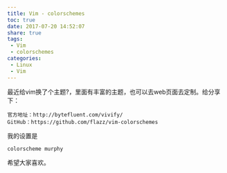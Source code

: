 ```yaml
---
title: Vim - colorschemes
toc: true
date: 2017-07-20 14:52:07
share: true
tags:
 - Vim
 - colorschemes
categories:
 - Linux
 - Vim
---
```


最近给vim换了个主题?，里面有丰富的主题，也可以去web页面去定制。给分享下：

```
官方地址：http://bytefluent.com/vivify/
GitHub：https://github.com/flazz/vim-colorschemes
```

我的设置是
```
colorscheme murphy
```

希望大家喜欢。